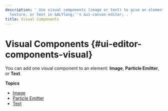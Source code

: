 ```yaml
---
description: ' Use visual components (image or text) to give an element color and
  texture, or text in &ALYlong;''s &ui-canvas-editor; . '
title: Visual Components
---
```

# Visual Components {#ui-editor-components-visual}

You can add one visual component to an element: **Image**, **Particle Emitter**, or **Text**\.

**Topics**
+ [Image](/docs/userguide/ui/editor/components-image.md)
+ [Particle Emitter](/docs/userguide/ui/editor/components-visual-particle-emitter.md)
+ [Text](/docs/userguide/ui/editor/components-text.md)
